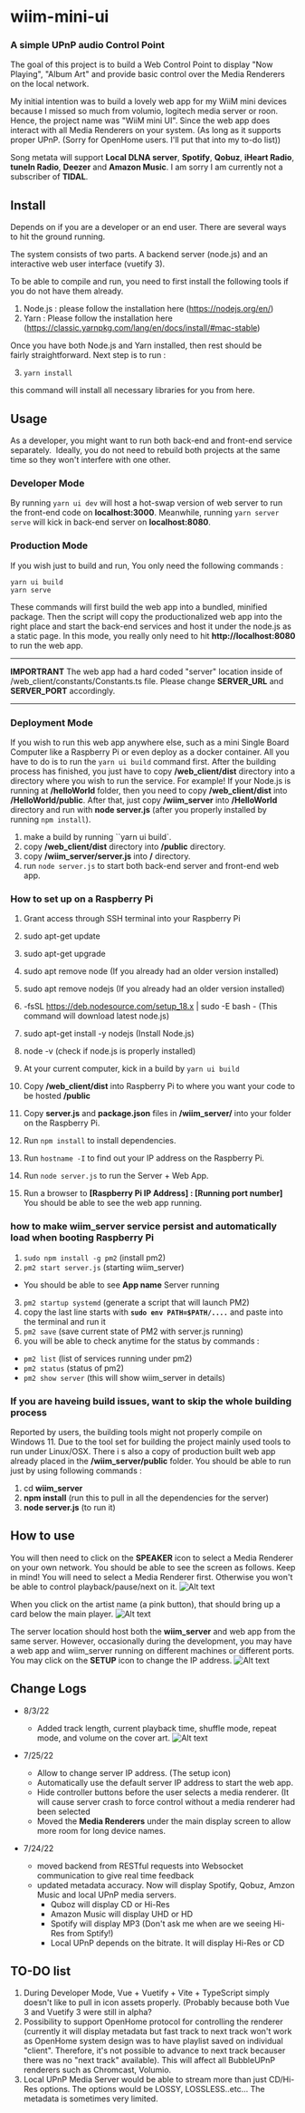 # wiim-mini-ui

### A simple UPnP audio Control Point

The goal of this project is to build a Web Control Point to display "Now Playing", "Album Art" and provide basic control over the Media Renderers on the local network.

My initial intention was to build a lovely web app for my WiiM mini devices because I missed so much from volumio, logitech media server or roon. Hence, the project name was "WiiM mini UI". Since the web app does interact with all Media Renderers on your system. (As long as it supports proper UPnP. (Sorry for OpenHome users. I'll put that into my to-do list))

Song metata will support **Local DLNA server**, **Spotify**, **Qobuz**, **iHeart Radio**, **tuneIn Radio**, **Deezer** and **Amazon Music**. I am sorry I am currently not a subscriber of **TIDAL**.

## Install

Depends on if you are a developer or an end user. There are several ways to hit the ground running.

The system consists of two parts. A backend server (node.js) and an interactive web user interface (vuetify 3).

To be able to compile and run, you need to first install the following tools if you do not have them already.

1. Node.js : please follow the installation here (https://nodejs.org/en/)
2. Yarn : Please follow the installation here (https://classic.yarnpkg.com/lang/en/docs/install/#mac-stable)

Once you have both Node.js and Yarn installed, then rest should be fairly straightforward.
Next step is to run :

3. `yarn install`

this command will install all necessary libraries for you from here.

## Usage

As a developer, you might want to run both back-end and front-end service separately.  Ideally, you do not need to rebuild both projects at the same time so they won't interfere with one other.

### Developer Mode

By running `yarn ui dev` will host a hot-swap version of web server to run the front-end code on **localhost:3000**. Meanwhile, running `yarn server serve` will kick in back-end server on **localhost:8080**.

### Production Mode

If you wish just to build and run, You only need the following commands :

```
yarn ui build
yarn serve
```

These commands will first build the web app into a bundled, minified package. Then the script will copy the productionalized web app into the right place and start the back-end services and host it under the node.js as a static page. In this mode, you really only need to hit **http://localhost:8080** to run the web app.

---

**IMPORTRANT** The web app had a hard coded "server" location inside of /web_client/constants/Constants.ts file. Please change **SERVER_URL** and **SERVER_PORT** accordingly.

---

### Deployment Mode

If you wish to run this web app anywhere else, such as a mini Single Board Computer like a Raspberry Pi or even deploy as a docker container. All you have to do is to run the `yarn ui build` command first. After the building process has finished, you just have to copy **/web_client/dist** directory into a directory where you wish to run the service. For example! If your Node.js is running at **/helloWorld** folder, then you need to copy **/web_client/dist** into **/HelloWorld/public**. After that, just copy **/wiim_server** into **/HelloWorld** directory and run with **node server.js** (after you properly installed by running `npm install`).

1. make a build by running ``yarn ui build`.
2. copy **/web_client/dist** directory into **<destination>/public** directory.
3. copy **/wiim_server/server.js** into **<destination>/** directory.
4. run `node server.js` to start both back-end server and front-end web app.

### How to set up on a Raspberry Pi

1. Grant access through SSH terminal into your Raspberry Pi
2. sudo apt-get update
3. sudo apt-get upgrade
4. sudo apt remove node (If you already had an older version installed)
5. sudo apt remove nodejs (If you already had an older version installed)
6. -fsSL https://deb.nodesource.com/setup_18.x | sudo -E bash - (This command will download latest node.js)
7. sudo apt-get install -y nodejs (Install Node.js)
8. node -v (check if node.js is properly installed)

9. At your current computer, kick in a build by `yarn ui build`
10. Copy **/web_client/dist** into Raspberry Pi to where you want your code to be hosted **<destination>/public**
11. Copy **server.js** and **package.json** files in **/wiim_server/** into your **<destination>** folder on the Raspberry Pi.
12. Run `npm install` to install dependencies.
13. Run `hostname -I` to find out your IP address on the Raspberry Pi.
14. Run `node server.js` to run the Server + Web App.
15. Run a browser to **[Raspberry Pi IP Address] : [Running port number]** You should be able to see the web app running.

### how to make wiim_server service persist and automatically load when booting Raspberry Pi

1. `sudo npm install -g pm2` (install pm2)
2. `pm2 start server.js` (starting wiim_server)

- You should be able to see **App name** Server running

3. `pm2 startup systemd` (generate a script that will launch PM2)
4. copy the last line starts with **`sudo env PATH=$PATH/....`** and paste into the terminal and run it
5. `pm2 save` (save current state of PM2 with server.js running)
6. you will be able to check anytime for the status by commands :

- `pm2 list` (list of services running under pm2)
- `pm2 status` (status of pm2)
- `pm2 show server` (this will show wiim_server in details)

### If you are haveing build issues, want to skip the whole building process

Reported by users, the building tools might not properly compile on Windows 11. Due to the tool set for building the project mainly used tools to run under Linux/OSX. There i s also a copy of production built web app already placed in the **/wiim_server/public** folder. You should be able to run just by using following commands :

1. cd **wiim_server**
2. **npm install** (run this to pull in all the dependencies for the server)
3. **node server.js** (to run it)

## How to use

You will then need to click on the **SPEAKER** icon to select a Media Renderer on your own network. You should be able to see the screen as follows. Keep in mind! You will need to select a Media Renderer first. Otherwise you won't be able to control playback/pause/next on it.
<img title="Select a Media Renderer" alt="Alt text" src="./assets/select_player.jpg">

When you click on the artist name (a pink button), that should bring up a card below the main player.
<img title="Select a Media Renderer" alt="Alt text" src="./assets/display_biography.jpg">

The server location should host both the **wiim_server** and web app from the same server. However, occasionally during the development, you may have a web app and wiim_server running on different machines or different ports. You may click on the **SETUP** icon to change the IP address.
<img title="Select a Media Renderer" alt="Alt text" src="./assets/setup1.jpg">

## Change Logs

- 8/3/22

  - Added track length, current playback time, shuffle mode, repeat mode, and volume on the cover art.
    <img title="song duration" alt="Alt text" src="./assets/tracktime.jpg">

- 7/25/22

  - Allow to change server IP address. (The setup icon)
  - Automatically use the default server IP address to start the web app.
  - Hide controller buttons before the user selects a media renderer. (It will cause server crash to force control without a media renderer had been selected
  - Moved the **Media Renderers** under the main display screen to allow more room for long device names.

- 7/24/22
  - moved backend from RESTful requests into Websocket communication to give real time feedback
  - updated metadata accuracy. Now will display Spotify, Qobuz, Amzon Music and local UPnP media servers.
    - Quboz will display CD or Hi-Res
    - Amazon Music will display UHD or HD
    - Spotify will display MP3 (Don't ask me when are we seeing Hi-Res from Sptify!)
    - Local UPnP depends on the bitrate. It will display Hi-Res or CD

## TO-DO list

1. During Developer Mode, Vue + Vuetify + Vite + TypeScript simply doesn't like to pull in icon assets properly. (Probably because both Vue 3 and Vuetify 3 were still in alpha?
2. Possibility to support OpenHome protocol for controlling the renderer (currently it will display metadata but fast track to next track won't work as OpenHome system design was to have playlist saved on individual "client". Therefore, it's not possible to advance to next track becauser there was no "next track" available). This will affect all BubbleUPnP renderers such as Chromcast, Volumio.
3. Local UPnP Media Server would be able to stream more than just CD/Hi-Res options. The options would be LOSSY, LOSSLESS..etc... The metadata is sometimes very limited.
